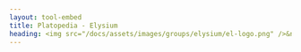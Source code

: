 ```yaml
---
layout: tool-embed
title: Platopedia - Elysium
heading: <img src="/docs/assets/images/groups/elysium/el-logo.png" />&nbsp;Elysium
---
```


<div id="tool_embed_div_default" data-url="https://docs.google.com/document/d/e/2PACX-1vTZ_LmBX06KAdC6HukvqD8M9KR5bq5j00MmCNObVkZ_v96CewPp5XZ4Vx8277Vpu5NBU--29DOvUet1/pub?embedded=true" data-height="0" style="margin-left:-8px;margin-right:-8px"></div>